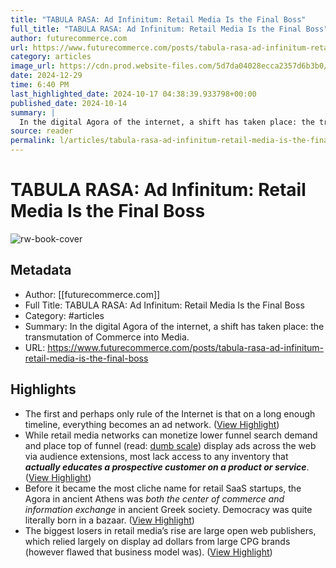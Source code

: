 ```yaml
---
title: "TABULA RASA: Ad Infinitum: Retail Media Is the Final Boss"
full_title: "TABULA RASA: Ad Infinitum: Retail Media Is the Final Boss"
author: futurecommerce.com
url: https://www.futurecommerce.com/posts/tabula-rasa-ad-infinitum-retail-media-is-the-final-boss
category: articles
image_url: https://cdn.prod.website-files.com/5d7da04028ecca2357d6b3b0/670d8b3d81d2263e1fdce299_tabularasa6.jpg
date: 2024-12-29
time: 6:40 PM
last_highlighted_date: 2024-10-17 04:38:39.933798+00:00
published_date: 2024-10-14
summary: |
  In the digital Agora of the internet, a shift has taken place: the transmutation of Commerce into Media.
source: reader
permalink: l/articles/tabula-rasa-ad-infinitum-retail-media-is-the-final-boss
---
```

# TABULA RASA: Ad Infinitum: Retail Media Is the Final Boss

![rw-book-cover](https://cdn.prod.website-files.com/5d7da04028ecca2357d6b3b0/670d8b3d81d2263e1fdce299_tabularasa6.jpg)

## Metadata
- Author: [[futurecommerce.com]]
- Full Title: TABULA RASA: Ad Infinitum: Retail Media Is the Final Boss
- Category: #articles
- Summary: In the digital Agora of the internet, a shift has taken place: the transmutation of Commerce into Media.
- URL: https://www.futurecommerce.com/posts/tabula-rasa-ad-infinitum-retail-media-is-the-final-boss

## Highlights
- The first and perhaps only rule of the Internet is that on a long enough timeline, everything becomes an ad network. ([View Highlight](https://read.readwise.io/read/01jacc0m41phnjyxrpe836takk))
- While retail media networks can monetize lower funnel search demand and place top of funnel (read: [dumb scale](https://www.linkedin.com/posts/gregrizzardi_adtech-ctv-retailmedia-activity-7247398657031868417-Yhzf/)) display ads across the web via audience extensions, most lack access to any inventory that ***actually educates a prospective customer on a product or service***. ([View Highlight](https://read.readwise.io/read/01jacc3mzmd57wqmw32j8sm50e))
- Before it became the most cliche name for retail SaaS startups, the Agora in ancient Athens was *both the center of commerce and information exchange* in ancient Greek society.
  Democracy was quite literally born in a bazaar. ([View Highlight](https://read.readwise.io/read/01jacc7qkd6gdt0nvk9rjx9gva))
- The biggest losers in retail media’s rise are large open web publishers, which relied largely on display ad dollars from large CPG brands (however flawed that business model was). ([View Highlight](https://read.readwise.io/read/01jaccajdhf01ech7ydadmr4pt))


